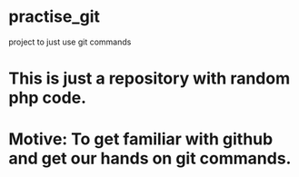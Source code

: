 # practise_git
project to just use git commands
# This is just a repository  with random php code.
# Motive: To get familiar with github and get our hands on git commands.
